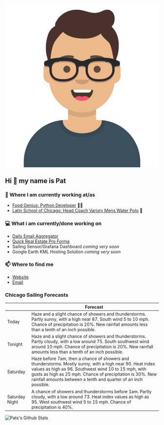 [![Social banner for p-j-falconer](https://raw.githubusercontent.com/P-J-FALCONER/P-J-FALCONER/master/assets/avataaars.svg)](https://patfalconer.com/)
## Hi :wave: my name is Pat

### 💼 Where I am currently working at/as
- [Food Genius: Python Developer](https://getfoodgenius.com/) 🍔🐍
- [Latin School of Chicago: Head Coach Varisty Mens Water Polo](https://www.latinschool.org/) 🤽


### 💻 What i am currently/done working on
 - [Daily Email Aggregator](https://github.com/P-J-FALCONER/dott_daily_mail)
 - [Quick Real Estate Pro Forma](https://github.com/P-J-FALCONER/henry)
 - Sailing Sensor/Grafana Dashboard *coming very soon*
 - Google Earth KML Hosting Solution *coming very soon*

### 📫 Where to find me
 - [Website](https://patfalconer.com/)
 - [Email](mailto:patrick.j.falconer@gmail.com)


### Chicago Sailing Forecasts
|   | Forecast  |
|---|---|
| Today | Haze and a slight chance of showers and thunderstorms. Partly sunny, with a high near 87. South wind 5 to 10 mph. Chance of precipitation is 20%. New rainfall amounts less than a tenth of an inch possible. |
| Tonight | Haze and a slight chance of showers and thunderstorms. Partly cloudy, with a low around 75. South southwest wind around 10 mph. Chance of precipitation is 20%. New rainfall amounts less than a tenth of an inch possible. |
| Saturday | Haze before 7am, then a chance of showers and thunderstorms. Mostly sunny, with a high near 90. Heat index values as high as 96. Southwest wind 10 to 15 mph, with gusts as high as 25 mph. Chance of precipitation is 30%. New rainfall amounts between a tenth and quarter of an inch possible. |
| Saturday Night | A chance of showers and thunderstorms before 1am. Partly cloudy, with a low around 73. Heat index values as high as 95. West southwest wind 5 to 15 mph. Chance of precipitation is 40%. |

![Pats's Github Stats](https://github-readme-stats.vercel.app/api?username=p-j-falconer&show_icons=true&theme=radical)
